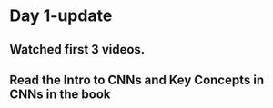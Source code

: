 # Day 1-update

## Watched first 3 videos.
## Read the Intro to CNNs and Key Concepts in CNNs in the book


